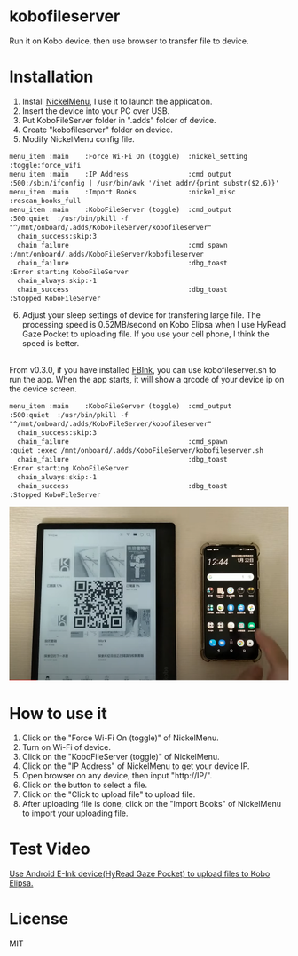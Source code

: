 # kobofileserver
Run it on Kobo device, then use browser to transfer file to device.

# Installation
1. Install [NickelMenu](https://github.com/pgaskin/NickelMenu), I use it to launch the application.
2. Insert the device into your PC over USB.
3. Put KoboFileServer folder in ".adds" folder of device.
4. Create "kobofileserver" folder on device.
5. Modify NickelMenu config file.
```
menu_item :main    :Force Wi-Fi On (toggle)  :nickel_setting     :toggle:force_wifi
menu_item :main    :IP Address               :cmd_output         :500:/sbin/ifconfig | /usr/bin/awk '/inet addr/{print substr($2,6)}'
menu_item :main    :Import Books             :nickel_misc        :rescan_books_full
menu_item :main    :KoboFileServer (toggle)  :cmd_output         :500:quiet  :/usr/bin/pkill -f "^/mnt/onboard/.adds/KoboFileServer/kobofileserver"
  chain_success:skip:3
  chain_failure                              :cmd_spawn          :/mnt/onboard/.adds/KoboFileServer/kobofileserver
  chain_failure                              :dbg_toast          :Error starting KoboFileServer
  chain_always:skip:-1
  chain_success                              :dbg_toast          :Stopped KoboFileServer
```
6. Adjust your sleep settings of device for transfering large file. The processing speed is 0.52MB/second on Kobo Elipsa when I use HyRead Gaze Pocket to uploading file. If you use your cell phone, I think the speed is better.

\
From v0.3.0, if you have installed [FBInk](https://www.mobileread.com/forums/showthread.php?t=299110), you can use kobofileserver.sh to run the app. When the app starts, it will show a qrcode of your device ip on the device screen.
```
menu_item :main    :KoboFileServer (toggle)  :cmd_output         :500:quiet  :/usr/bin/pkill -f "^/mnt/onboard/.adds/KoboFileServer/kobofileserver"
  chain_success:skip:3
  chain_failure                              :cmd_spawn          :quiet :exec /mnt/onboard/.adds/KoboFileServer/kobofileserver.sh
  chain_failure                              :dbg_toast          :Error starting KoboFileServer
  chain_always:skip:-1
  chain_success                              :dbg_toast          :Stopped KoboFileServer
```
![QRCode](img/qrcode.png "QRCode")


# How to use it
1. Click on the "Force Wi-Fi On (toggle)" of NickelMenu.
2. Turn on Wi-Fi of device.
3. Click on the "KoboFileServer (toggle)" of NickelMenu.
4. Click on the "IP Address" of NickelMenu to get your device IP.
5. Open browser on any device, then input "http://IP/".
6. Click on the button to select a file.
7. Click on the "Click to upload file" to upload file.
8. After uploading file is done, click on the "Import Books" of NickelMenu to import your uploading file.

# Test Video
[Use Android E-Ink device(HyRead Gaze Pocket) to upload files to Kobo Elipsa.](https://youtu.be/mZ4C3v0sqL0 "kobofileserver")

# License
MIT

